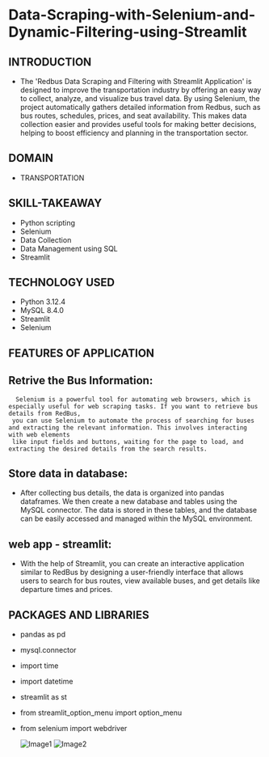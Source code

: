 # Data-Scraping-with-Selenium-and-Dynamic-Filtering-using-Streamlit
 
 ## INTRODUCTION
* The 'Redbus Data Scraping and Filtering with Streamlit Application' is designed to improve the transportation industry by offering an easy way to collect, analyze, and visualize bus travel data.
  By using Selenium, the project automatically gathers detailed information from Redbus, such as bus routes, schedules, prices, and seat availability. This makes data collection easier and provides useful tools for making better decisions, helping to boost efficiency and planning in the transportation sector.

## DOMAIN 
* TRANSPORTATION

## SKILL-TAKEAWAY
* Python scripting
* Selenium
* Data Collection
* Data Management using SQL
* Streamlit
  
## TECHNOLOGY USED
* Python 3.12.4
* MySQL 8.4.0
* Streamlit
* Selenium

## FEATURES OF APPLICATION

## Retrive the Bus Information:
      Selenium is a powerful tool for automating web browsers, which is especially useful for web scraping tasks. If you want to retrieve bus details from RedBus, 
     you can use Selenium to automate the process of searching for buses and extracting the relevant information. This involves interacting with web elements 
     like input fields and buttons, waiting for the page to load, and extracting the desired details from the search results.

## Store data in database:
   * After collecting bus details, the data is organized into pandas dataframes. We then create a new database and tables using the MySQL connector. The data is stored in these tables, and the database can be easily accessed and managed within the MySQL environment.

## web app - streamlit:
   * With the help of Streamlit, you can create an interactive application similar to RedBus by designing a user-friendly interface that allows users to search for bus routes, view available buses, and get details like departure times and prices.

## PACKAGES AND LIBRARIES
* pandas as pd
* mysql.connector
* import time
* import datetime
* streamlit as st
* from streamlit_option_menu import option_menu
* from selenium import webdriver

  ![Image1](https://github.com/user-attachments/assets/f829803d-5805-415d-a300-170e1266dff7)
  ![Image2](https://github.com/user-attachments/assets/ecb8a32b-737d-4fdf-9f7a-0d29e64ba192)


